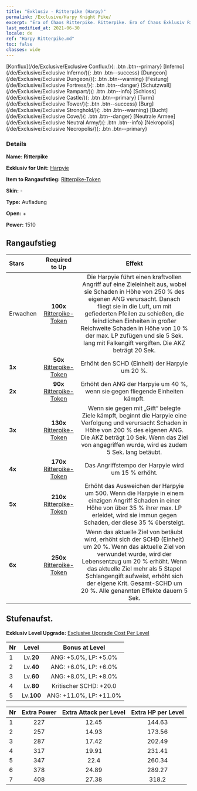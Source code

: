 ```yaml
---
title: "Exklusiv - Ritterpike (Harpy)"
permalink: /Exclusive/Harpy Knight Pike/
excerpt: "Era of Chaos Ritterpike. Ritterpike. Era of Chaos Exklusiv Ritterpike. Harpyie Exklusiv."
last_modified_at: 2021-06-30
locale: de
ref: "Harpy Ritterpike.md"
toc: false
classes: wide
---
```

 [Konflux](/de/Exclusive/Exclusive Conflux/){: .btn .btn--primary} [Inferno](/de/Exclusive/Exclusive Inferno/){: .btn .btn--success} [Dungeon](/de/Exclusive/Exclusive Dungeon/){: .btn .btn--warning} [Festung](/de/Exclusive/Exclusive Fortress/){: .btn .btn--danger} [Schutzwall](/de/Exclusive/Exclusive Rampart/){: .btn .btn--info} [Schloss](/de/Exclusive/Exclusive Castle/){: .btn .btn--primary} [Turm](/de/Exclusive/Exclusive Tower/){: .btn .btn--success} [Burg](/de/Exclusive/Exclusive Stronghold/){: .btn .btn--warning} [Bucht](/de/Exclusive/Exclusive Cove/){: .btn .btn--danger} [Neutrale Armee](/de/Exclusive/Exclusive Neutral Army/){: .btn .btn--info} [Nekropolis](/de/Exclusive/Exclusive Necropolis/){: .btn .btn--primary} 

### Details
 **Name: Ritterpike** 

 **Exklusiv for Unit:** [Harpyie](/de/units/Harpy/) 

 **Item to Rangaufstieg:** [Ritterpike-Token](/ItemsDE/con_916/)

 **Skin:** -

 **Type:** Aufladung

 **Open:** +

 **Power:** 1510

## Rangaufstieg

  |     Stars    |  Required to Up | Effekt |
  |:-------------|:---------------:|:---------------:|
  |  Erwachen  | **100x** [Ritterpike-Token](/ItemsDE/con_916/) | <Kunstflug> Die Harpyie führt einen kraftvollen Angriff auf eine Zieleinheit aus, wobei sie Schaden in Höhe von 250 % des eigenen ANG verursacht. Danach fliegt sie in die Luft, um mit gefiederten Pfeilen zu schießen, die feindlichen Einheiten in großer Reichweite Schaden in Höhe von 10 % der max. LP zufügen und sie 5 Sek. lang mit Falkengift vergiften. Die AKZ beträgt 20 Sek. |
  | **1x** <i class="fas fa-star"/> | **50x** [Ritterpike-Token](/ItemsDE/con_916/) | Erhöht den SCHD (Einheit) der Harpyie um 20 %. |
  | **2x** <i class="fas fa-star"/> | **90x** [Ritterpike-Token](/ItemsDE/con_916/) | Erhöht den ANG der Harpyie um 40 %, wenn sie gegen fliegende Einheiten kämpft. |
  | **3x** <i class="fas fa-star"/> | **130x** [Ritterpike-Token](/ItemsDE/con_916/) | <Giftfresser> Wenn sie gegen mit „Gift“ belegte Ziele kämpft, beginnt die Harpyie eine Verfolgung und verursacht Schaden in Höhe von 200 % des eigenen ANG. Die AKZ beträgt 10 Sek. Wenn das Ziel von <Giftexplosion> angegriffen wurde, wird es zudem 5 Sek. lang betäubt. |
  | **4x** <i class="fas fa-star"/> | **170x** [Ritterpike-Token](/ItemsDE/con_916/) | Das Angriffstempo der Harpyie wird um 15 % erhöht. |
  | **5x** <i class="fas fa-star"/> | **210x** [Ritterpike-Token](/ItemsDE/con_916/) | Erhöht das Ausweichen der Harpyie um 500. Wenn die Harpyie in einem einzigen Angriff Schaden in einer Höhe von über 35 % ihrer max. LP erleidet, wird sie immun gegen Schaden, der diese 35 % übersteigt. |
  | **6x** <i class="fas fa-star"/> | **250x** [Ritterpike-Token](/ItemsDE/con_916/) | Wenn das aktuelle Ziel von <Giftfresser> betäubt wird, erhöht sich der SCHD (Einheit) um 20 %. Wenn das aktuelle Ziel von <Falkengift> verwundet wurde, wird der Lebensentzug um 20 % erhöht. Wenn das aktuelle Ziel mehr als 5 Stapel Schlangengift aufweist, erhöht sich der eigene Krit. Gesamt-SCHD um 20 %. Alle genannten Effekte dauern 5 Sek. |


## Stufenaufst.
 **Exklusiv Level Upgrade:** [Exclusive Upgrade Cost Per Level](/Exclusive/ExclusiveUpgradeCostPerLevel/)

  |  Nr  |   Level  | Bonus at Level |
  |:-----|:--------:|:--------------:|
  | 1 | Lv.**20** | ANG: +5.0%, LP: +5.0% |
  | 2 | Lv.**40** | ANG: +6.0%, LP: +6.0% |
  | 3 | Lv.**60** | ANG: +8.0%, LP: +8.0% |
  | 4 | Lv.**80** | Kritischer SCHD: +20.0 |
  | 5 | Lv.**100** | ANG: +11.0%, LP: +11.0% |


  |  Nr  |  Extra Power | Extra Attack per Level | Extra HP per Level |
  |:-----|:--------:|:--------:|:--------:|
  | 1 | 227 | 12.45 | 144.63 |
  | 2 | 257 | 14.93 | 173.56 |
  | 3 | 287 | 17.42 | 202.49 |
  | 4 | 317 | 19.91 | 231.41 |
  | 5 | 347 | 22.4 | 260.34 |
  | 6 | 378 | 24.89 | 289.27 |
  | 7 | 408 | 27.38 | 318.2 |


